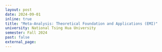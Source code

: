 ```yaml
---
layout: post
date: 2024-09-01
inline: true
title: "Meta-Analysis: Theoretical Foundation and Applications (EMI)"
university: National Tsing Hua University
semester: Fall 2024
past: false
external_page:
---
```

